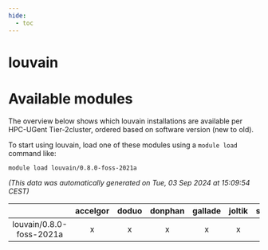 ```yaml
---
hide:
  - toc
---
```


louvain
=======

# Available modules


The overview below shows which louvain installations are available per HPC-UGent Tier-2cluster, ordered based on software version (new to old).

To start using louvain, load one of these modules using a `module load` command like:

```shell
module load louvain/0.8.0-foss-2021a
```

*(This data was automatically generated on Tue, 03 Sep 2024 at 15:09:54 CEST)*  

| |accelgor|doduo|donphan|gallade|joltik|shinx|skitty|
| :---: | :---: | :---: | :---: | :---: | :---: | :---: | :---: |
|louvain/0.8.0-foss-2021a|x|x|x|x|x|-|x|
